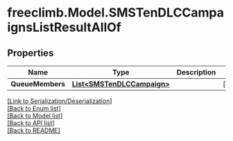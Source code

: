 # freeclimb.Model.SMSTenDLCCampaignsListResultAllOf


## Properties

Name | Type | Description | Notes
------------ | ------------- | ------------- | -------------
**QueueMembers** | [**List&lt;SMSTenDLCCampaign&gt;**](SMSTenDLCCampaign.md) |  | [optional] 

[[Link to Serialization/Deserialization]](../README.md#documentation-for-serialization-deserialization)<br /> 
[[Back to Enum list]](../README.md#documentation-for-enums)<br /> 
[[Back to Model list]](../README.md#documentation-for-models)<br /> 
[[Back to API list]](../README.md#documentation-for-api-endpoints) <br /> 
[[Back to README]](../README.md) <br /> 
